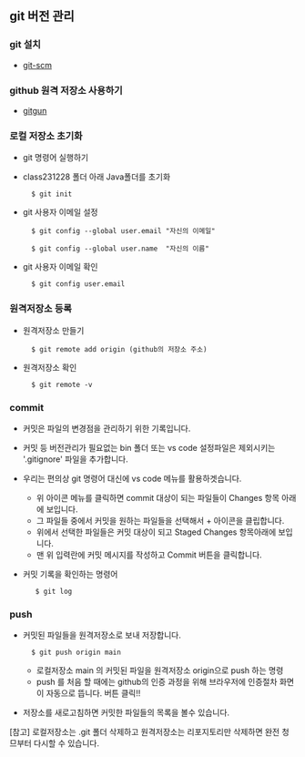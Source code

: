 ##  git 버전 관리

### git 설치

 * [git-scm](https://git-scm.com/download/win)

### github 원격 저장소 사용하기
* [gitgun](https://github.com/)
### 로컬 저장소 초기화
* git 명령어 실행하기
   
 
* class231228 폴더 아래 Java폴더를 초기화
    
        $ git init
   
    
* git 사용자 이메일 설정


        $ git config --global user.email "자신의 이메일"

        $ git config --global user.name  "자신의 이름"

* git 사용자 이메일 확인

        $ git config user.email

### 원격저장소 등록
  
* 원격저장소 만들기

        $ git remote add origin (github의 저장소 주소)

* 원격저장소 확인

        $ git remote -v

### commit

* 커밋은 파일의 변경점을 관리하기 위한 기록입니다.
* 커밋 등 버전관리가 필요없는 bin 폴더 또는 vs code 설정파일은 제외시키는 '.gitignore' 파일을 추가합니다.
* 우리는 편의상 git 명령어 대신에 vs code 메뉴를 활용하겟습니다.
    - 위 아이콘 메뉴를 클릭하면 commit 대상이 되는 파일들이 Changes 항목 아래에 보입니다.
    - 그 파일들 중에서 커밋을 원하는 파일들을 선택해서 + 아이콘을 클립합니다.
    - 위에서 선택한 파일들은 커밋 대상이 되고 Staged Changes 항목아래에 보입니다.
    - 맨 위 입력란에 커밋 메시지를 작성하고 Commit 버튼을 클릭합니다.
* 커밋 기록을 확인하는 명령어

         $ git log

### push

* 커밋된 파일들을 원격저장소로 보내 저장합니다.

        $ git push origin main

    - 로컬저장소 main 의 커밋된 파일을 원격저장소 origin으로 push 하는 명령
    - push 를 처음 할 때에는 github의 인증 과정을 위해 브라우저에 인증절차 화면이 자동으로 뜹니다. 버튼 클릭!!

*   저장소를 새로고침하면 커밋한 파일들의 목록을 볼수 있습니다.

[참고]  로컬저장소는 .git 폴더 삭제하고 원격저장소는 리포지토리만 삭제하면 완전 청므부터 다시할 수 있습니다.

